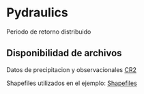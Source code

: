 # Pydraulics
Periodo de retorno distribuido

## Disponibilidad de archivos
Datos de precipitacion y observacionales [CR2](cr2.cl)

Shapefiles utilizados en el ejemplo: [Shapefiles](https://drive.google.com/drive/folders/11Xa80P0EPjAaMW7euvtxXz-n9QCuqeV6?usp=sharing)
